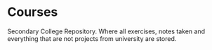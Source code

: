 # Courses
Secondary College Repository. Where all exercises, notes taken and everything that are not projects from university are stored.
